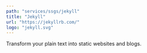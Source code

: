 ```yaml
---
path: "services/ssgs/jekyll"
title: "Jekyll"
url: "https://jekyllrb.com/"
logo: "jekyll.svg"
---
```


Transform your plain text into static websites and blogs.
